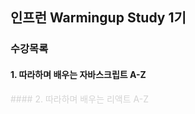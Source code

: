 ## 인프런 Warmingup Study 1기

### 수강목록
#### 1. 따라하며 배우는 자바스크립트 A-Z

<div style="width: 100%; height: 1px; color: lightgrey;"><div>
#### 2. 따라하며 배우는 리액트 A-Z
